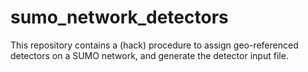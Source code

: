 # sumo_network_detectors
This repository contains a (hack) procedure to assign geo-referenced detectors on a SUMO network, and generate the detector input file.
